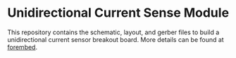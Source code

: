 # Unidirectional Current Sense Module #

This repository contains the schematic, layout, and gerber files to build a unidirectional current sensor breakout board.  More details can be found at [forembed](http://www.forembed.com/creating-the-current-sensor-board).

